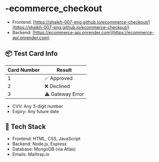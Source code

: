 # -ecommerce_checkout

- Frontend: [https://shaikh-007-eng.github.io/ecommerce-checkout/](https://shaikh-007-eng.github.io/ecommerce-checkout/)
- Backend: [https://ecommerce-api.onrender.com](https://ecommerce-api.onrender.com)

## 📦 Test Card Info

| Card Number | Result         |
|-------------|----------------|
| 1           | ✅ Approved    |
| 2           | ❌ Declined    |
| 3           | ⚠️ Gateway Error |

- CVV: Any 3-digit number
- Expiry: Any future date

## 🧪 Tech Stack

- Frontend: HTML, CSS, JavaScript
- Backend: Node.js, Express
- Database: MongoDB (via Atlas)
- Emails: Mailtrap.io
